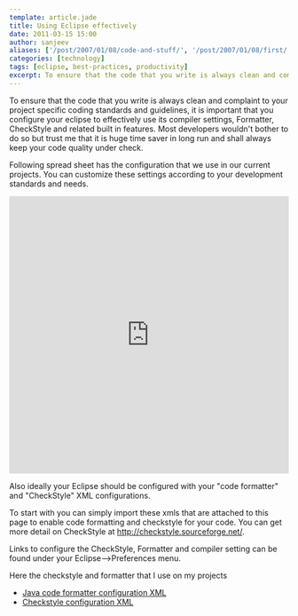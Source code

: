 ```yaml
---
template: article.jade
title: Using Eclipse effectively
date: 2011-03-15 15:00
author: sanjeev
aliases: ['/post/2007/01/08/code-and-stuff/', '/post/2007/01/08/first/', '/post/2008/01/08/first']
categories: [technology]
tags: [eclipse, best-practices, productivity]
excerpt: To ensure that the code that you write is always clean and complaint to your project specific coding standards and guidelines, it is important that you configure your eclipse to effectively use its compiler settings, Formatter, CheckStyle and related built in features.
---
```


To ensure that the code that you write is always clean and complaint to your project specific coding standards and guidelines, it is important that you configure your eclipse to effectively use its compiler settings, Formatter, CheckStyle and related built in features. Most developers wouldn't bother to do so but trust me that it is huge time saver in long run and shall always keep your code quality under check.

Following spread sheet has the configuration that we use in our current projects. You can customize these settings according to your development standards and needs. 

<iframe width='100%' height='500' frameborder='0' src='http://docs.google.com/spreadsheet/pub?key=0Ap6Wf8mnIbkvdFZnZTNweGxOd2haZnpyN1NPSXNZNkE&output=html&widget=true'></iframe>

Also ideally your Eclipse should be configured with your "code formatter" and "CheckStyle" XML configurations. 

<span class="more"></span>

To start with you can simply import these xmls that are attached to this page to enable code formatting and checkstyle for your code. You can get more detail on CheckStyle at http://checkstyle.sourceforge.net/. 

Links to configure the CheckStyle, Formatter and compiler setting can be found under your Eclipse-->Preferences menu.

Here the checkstyle and formatter that I  use on my projects 

* [Java code formatter configuration XML](http://docs.google.com/file/d/0B56Wf8mnIbkvVm9saFEwaHE0UWM/edit?usp=sharing)
* [Checkstyle configuration XML](http://docs.google.com/file/d/0B56Wf8mnIbkvX0pualpCWnRpc0E/edit?usp=sharing)

